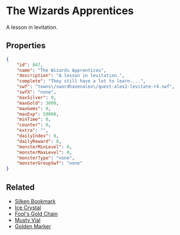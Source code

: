 # The Wizards Apprentices

A lesson in levitation.

## Properties

```json
{
    "id": 847,
    "name": "The Wizards Apprentices",
    "description": "A lesson in levitation.",
    "complete": "They still have a lot to learn....",
    "swf": "towns\/swordhavenalex\/quest-alex2-levitate-r4.swf",
    "swfX": "none",
    "maxSilver": 0,
    "maxGold": 3000,
    "maxGems": 0,
    "maxExp": 50000,
    "minTime": 0,
    "counter": 0,
    "extra": "",
    "dailyIndex": 0,
    "dailyReward": 0,
    "monsterMinLevel": 0,
    "monsterMaxLevel": 0,
    "monsterType": "none",
    "monsterGroupSwf": "none"
}
```

## Related

- [Silken Bookmark](../items/6318-silken-bookmark.md)
- [Ice Crystal](../items/6319-ice-crystal.md)
- [Fool's Gold Chain](../items/6320-fool-s-gold-chain.md)
- [Musty Vial](../items/6321-musty-vial.md)
- [Golden Marker](../items/6322-golden-marker.md)

